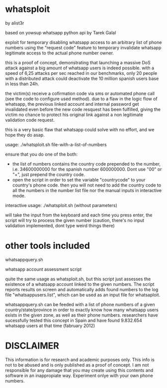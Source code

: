 whatsploit
==========
by alist3r

based on yowsup whatsapp python api by Tarek Galal

exploit for temporary disabling whatsapp access to an arbitrary list of phone numbers using the "request code" feature to temporary invalidate whatsapp legitimate access to the actual phone number owner.

this is a proof of concept, demonstrating that launching a massive DoS attack against a big amount of whatsapp users is indeed possible. with a speed of 6,25 attacks per sec reached in our benchmarks, only 20 people with a distributed attack could deactivate the 10 million spanish users base in less than 24h.

the victim(s) receive a cofirmation code via sms or automated phone call (see the code to configure used method).
due to a flaw in the logic flow of whatsapp, the previous linked account and internal password get invalidated even before the new code resquest has been fulfilled, giving the victim no chance to protect his original link against a non legitimate validation code request. 

this is a very basic flaw that whatsapp could solve with no effort, and we hope they do asap.

usage:
./whatsploit.sh file-with-a-list-of-numbers

ensure that you do one of the both:

  * the list of numbers contains the country code prepended to the number, i.e. 34600000000 for the spanish number 600000000. Dont use "00" or "+", just prepend the country code.
  * open the script in order to set the variable "countrycode" to your country's phone code. then you will not need to add the country code to all the numbers in the number list file nor the manual inputs in interactive mode.

interactive usage:
./whatsploit.sh (without parameters)

will take the input from the keyboard and each time you press enter, the script will try to process the given number
(caution, there's no input validation implemented, dont type weird things there) 

other tools included
====================

whatsappquery.sh

whatsapp account assessment script

quite the same usage as whatsploit.sh, but this script just assesses the existence of a whatsapp account linked to the given numbers. The script reports results on screen and automatically adds found numbers to the log file "whatsappusers.list", which can be used as an input file for whatsaploit.

whatsappquery.sh can be feeded with a list of phone numbers of a given country/state/province in order to exactly know how many whatsapp users exists in the given zone, as well as their phone numbers. researchers have sucessfully tested this concept in Spain and have found 9.832.654 whatsapp users at that time (fabruary 2012)

DISCLAIMER
==========
This information is for research and academic purposes only. This info is not to be abused and is only published as a proof of concept. I am not responsible for any damage that you may create using this contents and software in an inappropiate way. Experiment onlye with your own phone numbers.
